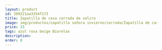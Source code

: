 ```yaml
---
layout: product
id: 209221aa3354f173
title: Zapatilla de casa cerrada de velcro
image: img/productos/zapatilla señora invierno/cerrada/Zapatilla de casa cerrada de velcro=23=azul rosa beige Biorelax.webp
price: 23
tags: azul rosa beige Biorelax
description: 
order: 0
---
```

